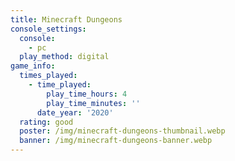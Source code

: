 ```yaml
---
title: Minecraft Dungeons
console_settings:
  console:
    - pc
  play_method: digital
game_info:
  times_played:
    - time_played:
        play_time_hours: 4
        play_time_minutes: ''
      date_year: '2020'
  rating: good
  poster: /img/minecraft-dungeons-thumbnail.webp
  banner: /img/minecraft-dungeons-banner.webp
---
```

